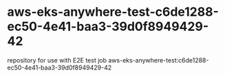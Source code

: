 # aws-eks-anywhere-test-c6de1288-ec50-4e41-baa3-39d0f8949429-42
repository for use with E2E test job aws-eks-anywhere-test:c6de1288-ec50-4e41-baa3-39d0f8949429-42
